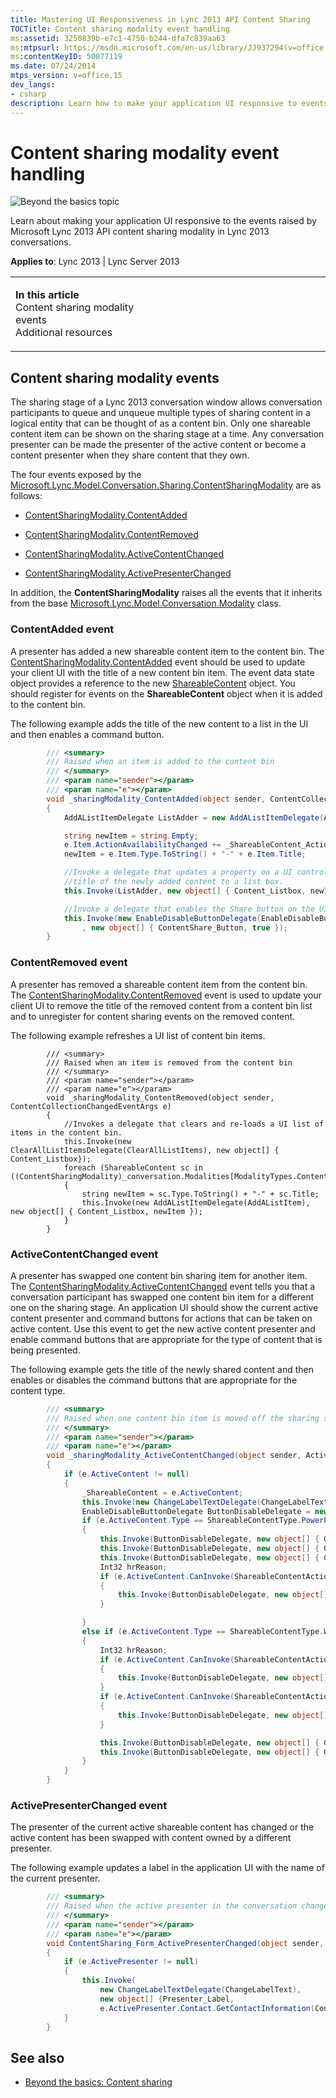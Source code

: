 ```yaml
---
title: Mastering UI Responsiveness in Lync 2013 API Content Sharing
TOCTitle: Content sharing modality event handling
ms:assetid: 3250839b-e7c1-4750-b244-dfa7c839aa63
ms:mtpsurl: https://msdn.microsoft.com/en-us/library/JJ937294(v=office.15)
ms:contentKeyID: 50877119
ms.date: 07/24/2014
mtps_version: v=office.15
dev_langs:
- csharp
description: Learn how to make your application UI responsive to events raised by Microsoft Lync 2013 API content sharing modality in Lync 2013 conversations. Understand content sharing modality events.
---
```


# Content sharing modality event handling

![Beyond the basics topic](images/JJ937254.mod_icon_beyondbasics_long(Office.15).png "Beyond the basics topic")

Learn about making your application UI responsive to the events raised by Microsoft Lync 2013 API content sharing modality in Lync 2013 conversations.



**Applies to**: Lync 2013 | Lync Server 2013

<table>
<colgroup>
<col style="width: 50%" />
<col style="width: 50%" />
</colgroup>
<tbody>
<tr class="odd">
<td><p><strong>In this article</strong><br />
Content sharing modality events<br />
Additional resources</p></td>
<td><p></p></td>
</tr>
</tbody>
</table>

## Content sharing modality events

The sharing stage of a Lync 2013 conversation window allows conversation participants to queue and unqueue multiple types of sharing content in a logical entity that can be thought of as a content bin. Only one shareable content item can be shown on the sharing stage at a time. Any conversation presenter can be made the presenter of the active content or become a content presenter when they share content that they own.

The four events exposed by the [Microsoft.Lync.Model.Conversation.Sharing.ContentSharingModality](https://msdn.microsoft.com/en-us/library/jj266998\(v=office.15\)) are as follows:

  - [ContentSharingModality.ContentAdded](https://msdn.microsoft.com/en-us/library/jj293541\(v=office.15\))

  - [ContentSharingModality.ContentRemoved](https://msdn.microsoft.com/en-us/library/jj293209\(v=office.15\))

  - [ContentSharingModality.ActiveContentChanged](https://msdn.microsoft.com/en-us/library/jj278043\(v=office.15\))

  - [ContentSharingModality.ActivePresenterChanged](https://msdn.microsoft.com/en-us/library/jj266964\(v=office.15\))

In addition, the **ContentSharingModality** raises all the events that it inherits from the base [Microsoft.Lync.Model.Conversation.Modality](https://msdn.microsoft.com/en-us/library/jj274796\(v=office.15\)) class.

### ContentAdded event

A presenter has added a new shareable content item to the content bin. The [ContentSharingModality.ContentAdded](https://msdn.microsoft.com/en-us/library/jj293541\(v=office.15\)) event should be used to update your client UI with the title of a new content bin item. The event data state object provides a reference to the new [ShareableContent](https://msdn.microsoft.com/en-us/library/jj277217\(v=office.15\)) object. You should register for events on the **ShareableContent** object when it is added to the content bin.

The following example adds the title of the new content to a list in the UI and then enables a command button.

```csharp
        /// <summary>
        /// Raised when an item is added to the content bin
        /// </summary>
        /// <param name="sender"></param>
        /// <param name="e"></param>
        void _sharingModality_ContentAdded(object sender, ContentCollectionChangedEventArgs e)
        {
            AddAListItemDelegate ListAdder = new AddAListItemDelegate(AddAListItem);

            string newItem = string.Empty;
            e.Item.ActionAvailabilityChanged += _ShareableContent_ActionAvailabilityChanged;
            newItem = e.Item.Type.ToString() + "-" + e.Item.Title;

            //Invoke a delegate that updates a property on a UI control by adding the
            //title of the newly added content to a list box.
            this.Invoke(ListAdder, new object[] { Content_Listbox, newItem });

            //Invoke a delegate that enables the Share button on the UI
            this.Invoke(new EnableDisableButtonDelegate(EnableDisableButton)
                , new object[] { ContentShare_Button, true });
        }
```

### ContentRemoved event

A presenter has removed a shareable content item from the content bin. The [ContentSharingModality.ContentRemoved](https://msdn.microsoft.com/en-us/library/jj293209\(v=office.15\)) event is used to update your client UI to remove the title of the removed content from a content bin list and to unregister for content sharing events on the removed content.

The following example refreshes a UI list of content bin items.

``` 
        /// <summary>
        /// Raised when an item is removed from the content bin
        /// </summary>
        /// <param name="sender"></param>
        /// <param name="e"></param>
        void _sharingModality_ContentRemoved(object sender, ContentCollectionChangedEventArgs e)
        {
            //Invokes a delegate that clears and re-loads a UI list of items in the content bin.
            this.Invoke(new ClearAllListItemsDelegate(ClearAllListItems), new object[] { Content_Listbox});
            foreach (ShareableContent sc in ((ContentSharingModality)_conversation.Modalities[ModalityTypes.ContentSharing]).ContentCollection)
            {
                string newItem = sc.Type.ToString() + "-" + sc.Title;
                this.Invoke(new AddAListItemDelegate(AddAListItem), new object[] { Content_Listbox, newItem });
            }
        }
```

### ActiveContentChanged event

A presenter has swapped one content bin sharing item for another item. The [ContentSharingModality.ActiveContentChanged](https://msdn.microsoft.com/en-us/library/jj278043\(v=office.15\)) event tells you that a conversation participant has swapped one content bin item for a different one on the sharing stage. An application UI should show the current active content presenter and command buttons for actions that can be taken on active content. Use this event to get the new active content presenter and enable command buttons that are appropriate for the type of content that is being presented.

The following example gets the title of the newly shared content and then enables or disables the command buttons that are appropriate for the content type.

```csharp
        /// <summary>
        /// Raised when one content bin item is moved off the sharing stage and is replaced by another
        /// </summary>
        /// <param name="sender"></param>
        /// <param name="e"></param>
        void _sharingModality_ActiveContentChanged(object sender, ActiveContentChangedEventArgs e)
        {
            if (e.ActiveContent != null)
            {
                _ShareableContent = e.ActiveContent;
                this.Invoke(new ChangeLabelTextDelegate(ChangeLabelText), new object[] { ActiveContent_Label, e.ActiveContent.Title });
                EnableDisableButtonDelegate ButtonDisableDelegate = new EnableDisableButtonDelegate(EnableDisableButton);
                if (e.ActiveContent.Type == ShareableContentType.PowerPoint)
                {
                    this.Invoke(ButtonDisableDelegate, new object[] { GoBack_Button, true });
                    this.Invoke(ButtonDisableDelegate, new object[] { GoForward_Button, true });
                    this.Invoke(ButtonDisableDelegate, new object[] { ClearAnnotations_Button, false });
                    Int32 hrReason;
                    if (e.ActiveContent.CanInvoke(ShareableContentAction.ClearAllAnnotations, out hrReason))
                    {
                        this.Invoke(ButtonDisableDelegate, new object[] { ClearAnnotations_Button, true });
                    }

                }
                else if (e.ActiveContent.Type == ShareableContentType.Whiteboard)
                {
                    Int32 hrReason;
                    if (e.ActiveContent.CanInvoke(ShareableContentAction.ClearAllAnnotations, out hrReason))
                    {
                        this.Invoke(ButtonDisableDelegate, new object[] { ClearAnnotations_Button, true });
                    }
                    if (e.ActiveContent.CanInvoke(ShareableContentAction.SaveAnnotation, out hrReason))
                    {
                        this.Invoke(ButtonDisableDelegate, new object[] { SaveAnnotations_Button, true });
                    }

                    this.Invoke(ButtonDisableDelegate, new object[] { GoBack_Button, false });
                    this.Invoke(ButtonDisableDelegate, new object[] { GoForward_Button, false });
                }
            }
        }
```

### ActivePresenterChanged event

The presenter of the current active shareable content has changed or the active content has been swapped with content owned by a different presenter.

The following example updates a label in the application UI with the name of the current presenter.

```csharp
        /// <summary>
        /// Raised when the active presenter in the conversation changes
        /// </summary>
        /// <param name="sender"></param>
        /// <param name="e"></param>
        void ContentSharing_Form_ActivePresenterChanged(object sender, ActivePresenterChangedEventArgs e)
        {
            if (e.ActivePresenter != null)
            {
                this.Invoke(
                    new ChangeLabelTextDelegate(ChangeLabelText),
                    new object[] {Presenter_Label, 
                    e.ActivePresenter.Contact.GetContactInformation(ContactInformationType.DisplayName).ToString()});
            }
        }
```

## See also

  - [Beyond the basics: Content sharing](beyond-the-basics-content-sharing.md)


